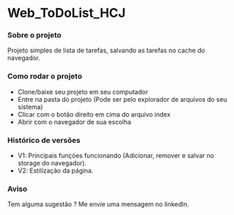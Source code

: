 # Web_ToDoList_HCJ

### Sobre o projeto

Projeto simples de lista de tarefas, salvando as tarefas no cache do navegador.

### Como rodar o projeto

- Clone/baixe seu projeto em seu computador
- Entre na pasta do projeto (Pode ser pelo explorador de arquivos do seu sistema)
- Clicar com o botão direito em cima do arquivo index
- Abrir com o navegador de sua escolha

### Histórico de versões

- V1: Principais funções funcionando (Adicionar, remover e salvar no storage do navegador).
- V2: Estilização da página.

### Aviso

Tem alguma sugestão ? Me envie uma mensagem no linkedIn.
